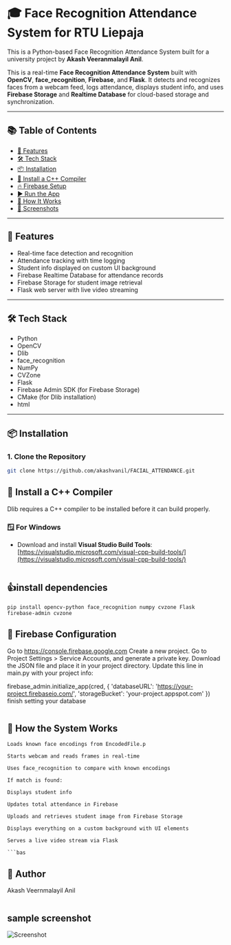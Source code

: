 # 🎓 Face Recognition Attendance System for RTU Liepaja 

This is a Python-based Face Recognition Attendance System built for a university project by **Akash Veeranmalayil Anil**. 

This is a real-time **Face Recognition Attendance System** built with **OpenCV**, **face_recognition**, **Firebase**, and **Flask**. It detects and recognizes faces from a webcam feed, logs attendance, displays student info, and uses **Firebase Storage** and **Realtime Database** for cloud-based storage and synchronization.

---
## 📚 Table of Contents

- [🚀 Features](#-features)
- [🛠️ Tech Stack](#️-tech-stack)
- [📦 Installation](#-installation)
- [🧰 Install a C++ Compiler](#-install-a-c-compiler)
- [🔥 Firebase Setup](#-firebase-setup)
- [▶️ Run the App](#️-run-the-app)
- [🧠 How It Works](#-how-it-works)
- [📸 Screenshots](#-screenshots)

---
## 🚀 Features

- Real-time face detection and recognition
- Attendance tracking with time logging
- Student info displayed on custom UI background
- Firebase Realtime Database for attendance records
- Firebase Storage for student image retrieval
- Flask web server with live video streaming


---

## 🛠️ Tech Stack

- Python
- OpenCV
- Dlib
- face_recognition
- NumPy
- CVZone
- Flask
- Firebase Admin SDK (for Firebase Storage)
- CMake (for Dlib installation)
- html

---

## 📦 Installation

### 1. Clone the Repository
```bash
git clone https://github.com/akashvanil/FACIAL_ATTENDANCE.git
```

## 🧰 Install a C++ Compiler

Dlib requires a C++ compiler to be installed before it can build properly.

### 🪟 For Windows
- Download and install **Visual Studio Build Tools**:  
  [https://visualstudio.microsoft.com/visual-cpp-build-tools/](https://visualstudio.microsoft.com/visual-cpp-build-tools/)
``` bash
```

## 👍install dependencies
```
pip install opencv-python face_recognition numpy cvzone Flask firebase-admin cvzone
```

## 🧪 Firebase Configuration
Go to https://console.firebase.google.com
Create a new project.
Go to Project Settings > Service Accounts, and generate a private key.
Download the JSON file and place it in your project directory.
Update this line in main.py with your project info:

firebase_admin.initialize_app(cred, {
    'databaseURL': 'https://your-project.firebaseio.com/',
    'storageBucket': 'your-project.appspot.com'
})
finish setting your database 
```
```
## 🧪 How the System Works
```
Loads known face encodings from EncodedFile.p

Starts webcam and reads frames in real-time

Uses face_recognition to compare with known encodings

If match is found:

Displays student info

Updates total attendance in Firebase

Uploads and retrieves student image from Firebase Storage

Displays everything on a custom background with UI elements

Serves a live video stream via Flask

```bas
```
## 🙌 Author
Akash Veernmalayil Anil

```bash
```

## sample screenshot
![Screenshot](https://github.com/akashvanil/FACIAL_ATTENDANCE/issues/1)




